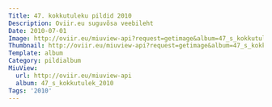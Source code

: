 ```yaml
---
Title: 47. kokkutuleku pildid 2010
Description: Oviir.eu suguvõsa veebileht
Date: 2010-07-01
Image: http://oviir.eu/miuview-api?request=getimage&album=47_s_kokkutulek_2010&item=sugulaste-47-s-kokkutulek04.07.2010-034.jpg&size=1200&mode=longest
Thumbnail: http://oviir.eu/miuview-api?request=getimage&album=47_s_kokkutulek_2010&item=sugulaste-47-s-kokkutulek04.07.2010-034.jpg&size=360&mode=square
Template: album
Category: pildialbum
MiuView:
  url: http://oviir.eu/miuview-api
  album: 47_s_kokkutulek_2010
Tags: '2010'
---
```

